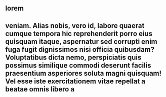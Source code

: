 ## lorem
## veniam. Alias nobis, vero id, labore quaerat cumque tempora hic reprehenderit porro eius quisquam itaque, aspernatur sed corrupti enim fuga fugit dignissimos nisi officia quibusdam? Voluptatibus dicta nemo, perspiciatis quis possimus similique commodi deserunt facilis praesentium asperiores soluta magni quisquam! Vel esse iste exercitationem vitae repellat a beatae omnis libero a